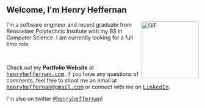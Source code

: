 <h2>Welcome, I'm Henry Heffernan 
</h2>
 
<a href="https://henryheffernan.com/"><img align="right" alt="GIF" width="150" src="https://cdn.discordapp.com/attachments/472252022456844288/972721337355354132/forhire.png" /></a>
<p>I'm a software engineer and recent graduate from Rensselaer Polytechnic Institute with my BS in Computer Science. I am currently looking for a full time role.</p>
<br>
<p>Check out my <b>Portfolio Website</b> at <a href="https://henryheffernan.com/"><samp>henryheffernan.com</samp></a>. If you have any questions of comments, feel free to shoot me an email at <a href="mailto:henryheffernan@gmail.com"><samp>henryheffernan@gmail.com</samp></a> or connect with me on <a href="https://www.linkedin.com/in/henryheffernan/"><samp>LinkedIn</samp></a>.</p>

<p>I'm also on twitter <a href="https://twitter.com/henryheffernan"><samp>@henryheffernan</samp></a>!</p>
<br>
<!-- <a href="https://henryheffernan.com/">
<img src="https://henryheffernan.com/images/preview-new.jpg" >
 </a> -->
<!---
&nbsp<img src="https://henryheffernan.vercel.app/favicon.ico" width="28" align="center"/>
-->

